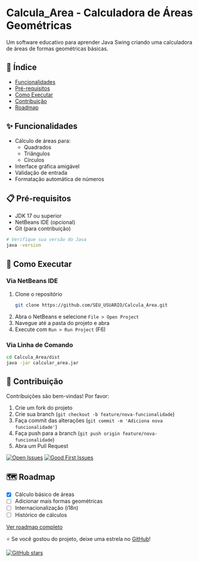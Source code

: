 # Calcula_Area - Calculadora de Áreas Geométricas

Um software educativo para aprender Java Swing criando uma calculadora de áreas de formas geométricas básicas.

## 📌 Índice

- [Funcionalidades](#-funcionalidades)
- [Pré-requisitos](#-pré-requisitos)
- [Como Executar](#-como-executar)
- [Contribuição](#-contribuição)
- [Roadmap](#-roadmap)

## ✨ Funcionalidades

- Cálculo de áreas para:
  - Quadrados
  - Triângulos
  - Círculos
- Interface gráfica amigável
- Validação de entrada
- Formatação automática de números

## 📋 Pré-requisitos

- JDK 17 ou superior
- NetBeans IDE (opcional)
- Git (para contribuição)

```bash
# Verifique sua versão do Java
java -version
```

## 🚀 Como Executar

### Via NetBeans IDE
1. Clone o repositório
   ```bash
   git clone https://github.com/SEU_USUARIO/Calcula_Area.git
   ```
2. Abra o NetBeans e selecione `File > Open Project`
3. Navegue até a pasta do projeto e abra
4. Execute com `Run > Run Project` (F6)

### Via Linha de Comando
```bash
cd Calcula_Area/dist
java -jar calcular_area.jar
```

## 🤝 Contribuição

Contribuições são bem-vindas! Por favor:

1. Crie um fork do projeto
2. Crie sua branch (`git checkout -b feature/nova-funcionalidade`)
3. Faça commit das alterações (`git commit -m 'Adiciona nova funcionalidade'`)
4. Faça push para a branch (`git push origin feature/nova-funcionalidade`)
5. Abra um Pull Request

[![Open Issues](https://img.shields.io/github/issues/SEU_USUARIO/Calcula_Area)](https://github.com/SEU_USUARIO/Calcula_Area/issues)
[![Good First Issues](https://img.shields.io/github/issues/SEU_USUARIO/Calcula_Area/good%20first%20issue)](https://github.com/SEU_USUARIO/Calcula_Area/issues?q=is%3Aissue+is%3Aopen+label%3A%22good+first+issue%22)

## 🗺️ Roadmap

- [x] Cálculo básico de áreas
- [ ] Adicionar mais formas geométricas
- [ ] Internacionalização (i18n)
- [ ] Histórico de cálculos

[Ver roadmap completo](ROADMAP.md)

⭐ Se você gostou do projeto, deixe uma estrela no [GitHub](https://github.com/SEU_USUARIO/Calcula_Area)!

[![GitHub stars](https://img.shields.io/github/stars/SEU_USUARIO/Calcula_Area?style=social)](https://github.com/SEU_USUARIO/Calcula_Area/stargazers)